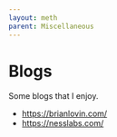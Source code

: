 ```yaml
---
layout: meth
parent: Miscellaneous
---
```


# Blogs

Some blogs that I enjoy.

- <https://brianlovin.com/>
- <https://nesslabs.com/>